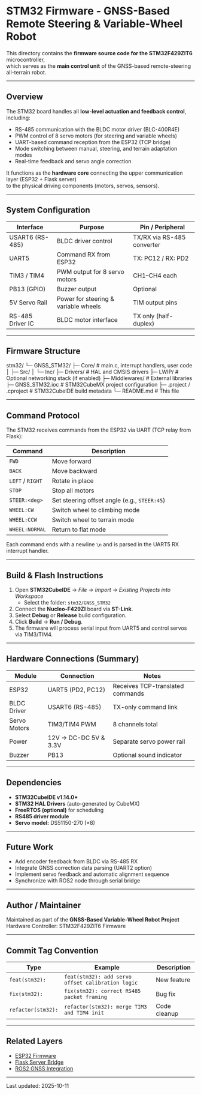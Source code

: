 ﻿# STM32 Firmware - GNSS-Based Remote Steering & Variable-Wheel Robot

This directory contains the **firmware source code for the STM32F429ZIT6** microcontroller,  
which serves as the **main control unit** of the GNSS-based remote-steering all-terrain robot.

---

## Overview

The STM32 board handles all **low-level actuation and feedback control**, including:

- RS-485 communication with the BLDC motor driver (BLC-400R4E)  
- PWM control of 8 servo motors (for steering and variable wheels)  
- UART-based command reception from the ESP32 (TCP bridge)  
- Mode switching between manual, steering, and terrain adaptation modes  
- Real-time feedback and servo angle correction  

It functions as the **hardware core** connecting the upper communication layer (ESP32 + Flask server)  
to the physical driving components (motors, servos, sensors).

---

## System Configuration

| Interface | Purpose | Pin / Peripheral |
|------------|----------|------------------|
| USART6 (RS-485) | BLDC driver control | TX/RX via RS-485 converter |
| UART5 | Command RX from ESP32 | TX: PC12 / RX: PD2 |
| TIM3 / TIM4 | PWM output for 8 servo motors | CH1–CH4 each |
| PB13 (GPIO) | Buzzer output | Optional |
| 5V Servo Rail | Power for steering & variable wheels | TIM output pins |
| RS-485 Driver IC | BLDC motor interface | TX only (half-duplex) |

---

## Firmware Structure

stm32/
└─ GNSS_STM32/
├─ Core/ # main.c, interrupt handlers, user code
│ ├─ Src/
│ └─ Inc/
├─ Drivers/ # HAL and CMSIS drivers
├─ LWIP/ # Optional networking stack (if enabled)
├─ Middlewares/ # External libraries
├─ GNSS_STM32.ioc # STM32CubeMX project configuration
├─ .project / .cproject # STM32CubeIDE build metadata
└─ README.md # This file


---

## Command Protocol

The STM32 receives commands from the ESP32 via UART (TCP relay from Flask):

| Command | Description |
|----------|-------------|
| `FWD` | Move forward |
| `BACK` | Move backward |
| `LEFT` / `RIGHT` | Rotate in place |
| `STOP` | Stop all motors |
| `STEER:<deg>` | Set steering offset angle (e.g., `STEER:45`) |
| `WHEEL:CW` | Switch wheel to climbing mode |
| `WHEEL:CCW` | Switch wheel to terrain mode |
| `WHEEL:NORMAL` | Return to flat mode |

Each command ends with a newline `\n` and is parsed in the UART5 RX interrupt handler.

---

## Build & Flash Instructions

1. Open **STM32CubeIDE** → *File → Import → Existing Projects into Workspace*  
   - Select the folder: `stm32/GNSS_STM32`  
2. Connect the **Nucleo-F429ZI** board via **ST-Link**.  
3. Select **Debug** or **Release** build configuration.  
4. Click **Build** → **Run / Debug**.  
5. The firmware will process serial input from UART5 and control servos via TIM3/TIM4.

---

## Hardware Connections (Summary)

| Module | Connection | Notes |
|--------|-------------|-------|
| ESP32 | UART5 (PD2, PC12) | Receives TCP-translated commands |
| BLDC Driver | USART6 (RS-485) | TX-only command link |
| Servo Motors | TIM3/TIM4 PWM | 8 channels total |
| Power | 12V → DC-DC 5V & 3.3V | Separate servo power rail |
| Buzzer | PB13 | Optional sound indicator |

---

## Dependencies

- **STM32CubeIDE v1.14.0+**  
- **STM32 HAL Drivers** (auto-generated by CubeMX)  
- **FreeRTOS (optional)** for scheduling  
- **RS485 driver module**  
- **Servo model:** DS51150-270 (×8)

---

## Future Work

- Add encoder feedback from BLDC via RS-485 RX  
- Integrate GNSS correction data parsing (UART2 option)  
- Implement servo feedback and automatic alignment sequence  
- Synchronize with ROS2 node through serial bridge  

---

## Author / Maintainer

Maintained as part of the **GNSS-Based Variable-Wheel Robot Project**  
Hardware Controller: STM32F429ZIT6 Firmware

---

## Commit Tag Convention

| Type | Example | Description |
|-------|----------|-------------|
| `feat(stm32):` | `feat(stm32): add servo offset calibration logic` | New feature |
| `fix(stm32):` | `fix(stm32): correct RS485 packet framing` | Bug fix |
| `refactor(stm32):` | `refactor(stm32): merge TIM3 and TIM4 init` | Code cleanup |

---

## Related Layers

- [ESP32 Firmware](../esp32/)  
- [Flask Server Bridge](../server/)  
- [ROS2 GNSS Integration](../ros2/)

---

Last updated: 2025-10-11